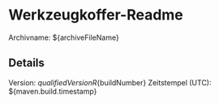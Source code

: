 # Werkzeugkoffer-Readme
Archivname: ${archiveFileName}

Details
-------------------------------------------------------------------------------
Version: ${qualifiedVersion}R${buildNumber}
Zeitstempel (UTC): ${maven.build.timestamp}
